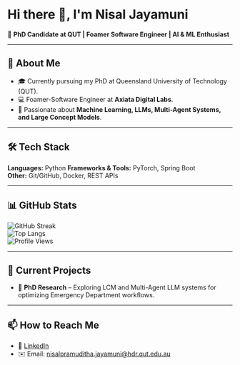 # Hi there 👋, I'm Nisal Jayamuni

🚀 **PhD Candidate at QUT | Foamer Software Engineer | AI & ML Enthusiast**

---

## 🌟 About Me
- 🎓 Currently pursuing my PhD at Queensland University of Technology (QUT).
- 💻 Foamer-Software Engineer at **Axiata Digital Labs**.
- 🤖 Passionate about **Machine Learning, LLMs, Multi-Agent Systems, and Large Concept Models**.


---

## 🛠️ Tech Stack
**Languages:** Python 
**Frameworks & Tools:** PyTorch, Spring Boot  
**Other:** Git/GitHub, Docker, REST APIs

---

## 📊 GitHub Stats
![GitHub Streak](https://streak-stats.demolab.com/?user=NisalJayamuni&theme=tokyonight&hide_border=true)  
![Top Langs](https://github-readme-stats.vercel.app/api/top-langs/?username=NisalJayamuni&layout=compact&theme=tokyonight)  
![Profile Views](https://komarev.com/ghpvc/?username=NisalJayamuni&color=blue)

---

## 🔭 Current Projects

- 🏥 **PhD Research** – Exploring LCM and Multi-Agent LLM systems for optimizing Emergency Department workflows.  

---

## 📫 How to Reach Me
- 💼 [LinkedIn](https://www.linkedin.com/in/nisal-jayamuni/)  
- ✉️ Email: nisalpramuditha.jayamuni@hdr.qut.edu.au  

<!--

### Hi there 👋

<h2> 🚀 &nbsp;Some Tools I Have Used and Learned</h2>
<p align="left">
<img src="https://cdn.jsdelivr.net/gh/devicons/devicon/icons/vscode/vscode-original.svg" alt="vscode" width="45" height="45"/>
<img src="https://cdn.jsdelivr.net/gh/devicons/devicon/icons/bash/bash-original.svg" alt="bash" width="45" height="45"/>
<img src="https://cdn.jsdelivr.net/gh/devicons/devicon/icons/php/php-original.svg" alt="php" width="45" height="45"/>
</p>

---
<!-- 
### GitHub Stats
<p float="left">
<img height="180em" src="https://github-readme-stats.vercel.app/api?username=NisalJayamuni&show_icons=true&hide_border=true&&count_private=true&include_all_commits=true" /> 
<img height="180em" src="https://github-readme-stats.vercel.app/api/top-langs/?username=NisalJayamuni&show_icons=true&hide_border=true&layout=compact&langs_count=8"/>
</p>

<!-- 
---
<!--
**NisalJayamuni/NisalJayamuni** is a ✨ _special_ ✨ repository because its `README.md` (this file) appears on your GitHub profile.

Here are some ideas to get you started:

- 🔭 I’m currently working on ...
- 🌱 I’m currently learning ...
- 👯 I’m looking to collaborate on ...
- 🤔 I’m looking for help with ...
- 💬 Ask me about ...
- 📫 How to reach me: ...
- 😄 Pronouns: ...
- ⚡ Fun fact: ...
-->
